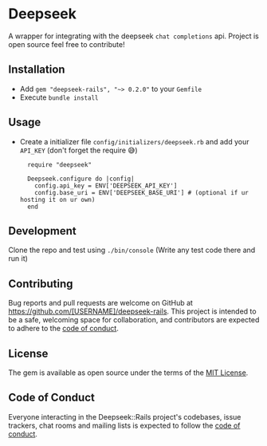 # Deepseek

A wrapper for integrating with the deepseek `chat completions` api.
Project is open source feel free to contribute!

## Installation
- Add `gem "deepseek-rails", "~> 0.2.0"` to your `Gemfile`
- Execute `bundle install`

## Usage
- Create a initializer file `config/initializers/deepseek.rb` and add your `API_KEY` (don't forget the require 😅)
  ```
    require "deepseek"
  
    Deepseek.configure do |config|
      config.api_key = ENV['DEEPSEEK_API_KEY']
      config.base_uri = ENV['DEEPSEEK_BASE_URI'] # (optional if ur hosting it on ur own)
    end

  ```

## Development

Clone the repo and test using `./bin/console` (Write any test code there and run it)

## Contributing

Bug reports and pull requests are welcome on GitHub at https://github.com/[USERNAME]/deepseek-rails. This project is intended to be a safe, welcoming space for collaboration, and contributors are expected to adhere to the [code of conduct](https://github.com/[USERNAME]/deepseek-rails/blob/master/CODE_OF_CONDUCT.md).

## License

The gem is available as open source under the terms of the [MIT License](https://opensource.org/licenses/MIT).

## Code of Conduct

Everyone interacting in the Deepseek::Rails project's codebases, issue trackers, chat rooms and mailing lists is expected to follow the [code of conduct](https://github.com/[USERNAME]/deepseek-rails/blob/master/CODE_OF_CONDUCT.md).
